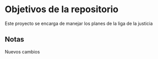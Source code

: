 # Objetivos de la repositorio

Este proyecto se encarga de manejar los planes de la liga de la justicia


## Notas


Nuevos cambios
